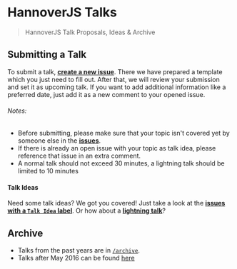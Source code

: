 # HannoverJS Talks

> HannoverJS Talk Proposals, Ideas & Archive

## Submitting a Talk

To submit a talk, [**create a new issue**](https://github.com/HannoverJS/talks/issues/new). There we have prepared a template which you just need to fill out. After that, we will review your submission and set it as upcoming talk. If you want to add additional information like a preferred date, just add it as a new comment to your opened issue.

###### Notes:
- Before submitting, please make sure that your topic isn't covered yet by someone else in the [**issues**](https://github.com/HannoverJS/talks/issues).
- If there is already an open issue with your topic as talk idea, please reference that issue in an extra comment.
- A normal talk should not exceed 30 minutes, a lightning talk should be limited to 10 minutes

#### Talk Ideas

Need some talk ideas? We got you covered! Just take a look at the [**issues with a `Talk Idea` label**](https://github.com/HannoverJS/talks/issues?q=is%3Aopen+is%3Aissue+label%3A%22Talk+Idea%22). Or how about a [**lightning talk**](https://github.com/HannoverJS/talks/issues?q=is%3Aopen+is%3Aissue+label%3A%22Lightning+Talk+Idea%22)?

## Archive

- Talks from the past years are in [`/archive`](/archive).
- Talks after May 2016 can be found [here](https://github.com/HannoverJS/talks/issues?q=is%3Aissue+label%3A"Upcoming+Talk"+is%3Aclosed)
